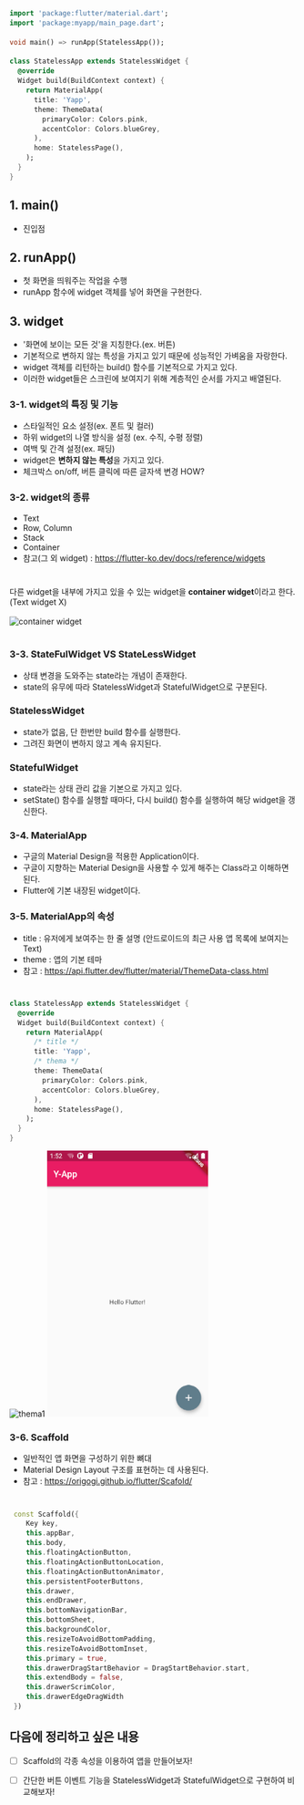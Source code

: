 ```dart
import 'package:flutter/material.dart';
import 'package:myapp/main_page.dart';

void main() => runApp(StatelessApp());

class StatelessApp extends StatelessWidget {
  @override
  Widget build(BuildContext context) {
    return MaterialApp(
      title: 'Yapp',
      theme: ThemeData(
        primaryColor: Colors.pink,
        accentColor: Colors.blueGrey,
      ),
      home: StatelessPage(),
    );
  }
}
```
## 1. main()
- 진입점

## 2. runApp()
- 첫 화면을 띄워주는 작업을 수행
- runApp 함수에 widget 객체를 넣어 화면을 구현한다.

## 3. widget
- '화면에 보이는 모든 것'을 지칭한다.(ex. 버튼)
- 기본적으로 변하지 않는 특성을 가지고 있기 때문에 성능적인 가벼움을 자랑한다.
- widget 객체를 리턴하는 build() 함수를 기본적으로 가지고 있다.
- 이러한 widget들은 스크린에 보여지기 위해 계층적인 순서를 가지고 배열된다.


### 3-1. widget의 특징 및 기능
- 스타일적인 요소 설정(ex. 폰트 및 컬러)
- 하위 widget의 나열 방식을 설정 (ex. 수직, 수평 정렬)
- 여백 및 간격 설정(ex. 패딩)
- widget은 **변하지 않는 특성**을 가지고 있다. 
- 체크박스 on/off, 버튼 클릭에 따른 글자색 변경 HOW? 

### 3-2. widget의 종류
- Text
- Row, Column
- Stack
- Container
- 참고(그 외 widget) : https://flutter-ko.dev/docs/reference/widgets
#
다른 widget을 내부에 가지고 있을 수 있는 widget을 **container widget**이라고 한다. (Text widget X)  
<br>
![container widget](https://miro.medium.com/max/409/1*u8i4rbAoHrWX_4gyVUv1-w.png)
#
### 3-3. StateFulWidget VS StateLessWidget
- 상태 변경을 도와주는 state라는 개념이 존재한다.
- state의 유무에 따라 StatelessWidget과 StatefulWidget으로 구분된다.

### StatelessWidget
- state가 없음, 단 한번만 build 함수를 실행한다.
- 그려진 화면이 변하지 않고 계속 유지된다.

### StatefulWidget
- state라는 상태 관리 값을 기본으로 가지고 있다.
- setState() 함수를 실행할 때마다, 다시 build() 함수를 실행하여 해당 widget을 갱신한다.

### 3-4. MaterialApp
- 구글의 Material Design을 적용한 Application이다.
- 구글이 지향하는 Material Design을 사용할 수 있게 해주는 Class라고 이해하면 된다.
- Flutter에 기본 내장된 widget이다.

### 3-5. MaterialApp의 속성
- title : 유저에게 보여주는 한 줄 설명 (안드로이드의 최근 사용 앱 목록에 보여지는 Text)
- theme : 앱의 기본 테마
- 참고 : https://api.flutter.dev/flutter/material/ThemeData-class.html  
#
```dart
class StatelessApp extends StatelessWidget {
  @override
  Widget build(BuildContext context) {
    return MaterialApp(
      /* title */
      title: 'Yapp',
      /* thema */
      theme: ThemeData(
        primaryColor: Colors.pink,
        accentColor: Colors.blueGrey,
      ),
      home: StatelessPage(),
    );
  }
}
```
![thema1](https://flutter.github.io/assets-for-api-docs/assets/material/material_app_theme_data.png)
![thema2](https://github.com/pyeeun/flutter/blob/master/01/myapp/1.PNG?raw=true)


### 3-6. Scaffold
- 일반적인 앱 화면을 구성하기 위한 뼈대
- Material Design Layout 구조를 표현하는 데 사용된다.
- 참고 : https://origogi.github.io/flutter/Scafold/
#
```dart
 const Scaffold({
    Key key,
    this.appBar,
    this.body,
    this.floatingActionButton,
    this.floatingActionButtonLocation,
    this.floatingActionButtonAnimator,
    this.persistentFooterButtons,
    this.drawer,
    this.endDrawer,
    this.bottomNavigationBar,
    this.bottomSheet,
    this.backgroundColor,
    this.resizeToAvoidBottomPadding,
    this.resizeToAvoidBottomInset,
    this.primary = true,
    this.drawerDragStartBehavior = DragStartBehavior.start,
    this.extendBody = false,
    this.drawerScrimColor,
    this.drawerEdgeDragWidth
 })
```

## 다음에 정리하고 싶은 내용
- [ ] Scaffold의 각종 속성을 이용하여 앱을 만들어보자!
- [ ] 간단한 버튼 이벤트 기능을 StatelessWidget과 StatefulWidget으로 구현하여 비교해보자!


